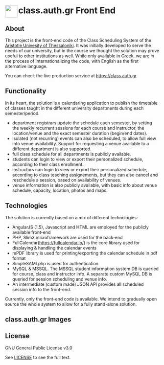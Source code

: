 # class.auth.gr Front End<img src="https://user-images.githubusercontent.com/6997990/33650415-90e07842-da6a-11e7-9f42-f8da1fd90f71.png" align="left" width="40">

## About
This project is the front-end code of the Class Scheduling System of the [Aristotle Univesity of Thessaloniki](https://www.auth.gr/). It was initially developed to serve the needs of our university, but in the course we thought the solution may prove useful to other institutions as well. While only available in Greek, we are in the process of internationalizing the code, with English as the first alternative language.

You can check the live production service at https://class.auth.gr.

## Functionality
In its heart, the solution is a calendaring application to publish the timetable of classes taught in the different university departments during each semester/period. 

* department registrars update the schedule each semester, by setting the weekly recurrent sessions for each course and instructor, the location/venue and the exact semester duration (begin/end dates).
* isolated (not recurring) events can also be scheduled, to allow full view into venue availability. Support for requesting a venue available to a different department is also supported.
* full class schedule for all departments is publicly available.
* students can login to view or export their personalized schedule, according to their class enrollment.
* instructors can login to view or export their personalized schedule, according to class teaching assignements, but they can also cancel and reschedule a session, based on availability of venues.
* venue information is also publicly available, with basic info about venue schedule, capacity, location, photos and maps.

## Technologies
The solution is currently based on a mix of different technologies:
 - AngularJS (1.5), Javascript and HTML are employed for the publicly available front-end
 - PHP, Slim3 microframework are used for the back-end
 - FullCalendar(https://fullcalendar.io/) is the core library used for displaying & handling the calendar events
 - mPDF library is used for printing/exporting the calendar schedule in pdf format
 - SimpleSAMLphp is used for authentication
 - MySQL & MSSQL. The MSSQL student information system DB is queried for course, class and instructor info. A separate custom MySQL DB is queried for session scheduling and venue info. 
 - An intermediate (custom made) JSON API provides all scheduled session info to the front-end.

Currently, only the front-end code is available. We intend to gradually open source the whole system to allow for a fully stand-alone solution.

## class.auth.gr Images

## License
GNU General Public License v3.0

See <a href ="https://github.com/auth-it-center/class.auth.gr-front-end/blob/master/LICENSE">LICENSE</a> to see the full text.


